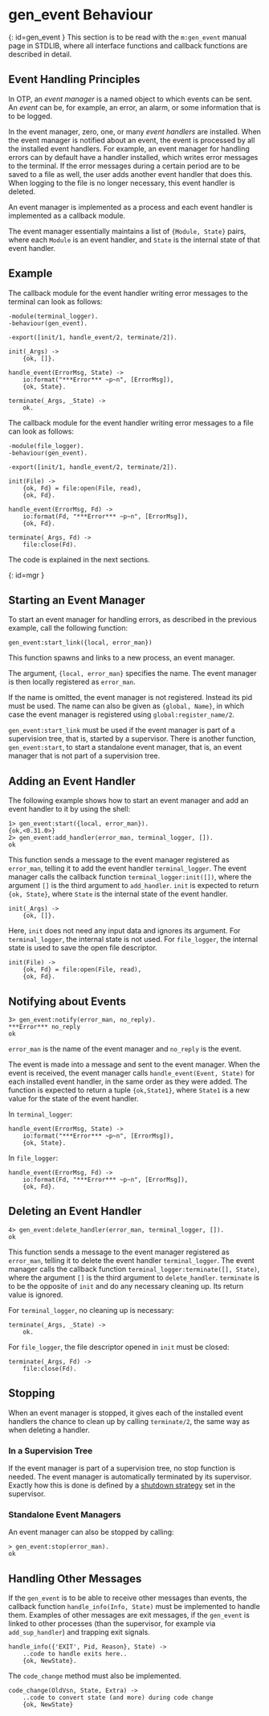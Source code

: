 # gen_event Behaviour

[](){: id=gen_event }
This section is to be read with the `m:gen_event` manual page in STDLIB, where all interface functions and callback functions are described in detail.

## Event Handling Principles

In OTP, an *event manager* is a named object to which events can be sent. An *event* can be, for example, an error, an alarm, or some information that is to be logged.

In the event manager, zero, one, or many *event handlers* are installed. When the event manager is notified about an event, the event is processed by all the installed event handlers. For example, an event manager for handling errors can by default have a handler installed, which writes error messages to the terminal. If the error messages during a certain period are to be saved to a file as well, the user adds another event handler that does this. When logging to the file is no longer necessary, this event handler is deleted.

An event manager is implemented as a process and each event handler is implemented as a callback module.

The event manager essentially maintains a list of `{Module, State}` pairs, where each `Module` is an event handler, and `State` is the internal state of that event handler.

## Example

The callback module for the event handler writing error messages to the terminal can look as follows:

```text
-module(terminal_logger).
-behaviour(gen_event).

-export([init/1, handle_event/2, terminate/2]).

init(_Args) ->
    {ok, []}.

handle_event(ErrorMsg, State) ->
    io:format("***Error*** ~p~n", [ErrorMsg]),
    {ok, State}.

terminate(_Args, _State) ->
    ok.
```

The callback module for the event handler writing error messages to a file can look as follows:

```text
-module(file_logger).
-behaviour(gen_event).

-export([init/1, handle_event/2, terminate/2]).

init(File) ->
    {ok, Fd} = file:open(File, read),
    {ok, Fd}.

handle_event(ErrorMsg, Fd) ->
    io:format(Fd, "***Error*** ~p~n", [ErrorMsg]),
    {ok, Fd}.

terminate(_Args, Fd) ->
    file:close(Fd).
```

The code is explained in the next sections.

[](){: id=mgr }
## Starting an Event Manager

To start an event manager for handling errors, as described in the previous example, call the following function:

```text
gen_event:start_link({local, error_man})
```

This function spawns and links to a new process, an event manager.

The argument, `{local, error_man}` specifies the name. The event manager is then locally registered as `error_man`.

If the name is omitted, the event manager is not registered. Instead its pid must be used. The name can also be given as `{global, Name}`, in which case the event manager is registered using `global:register_name/2`.

`gen_event:start_link` must be used if the event manager is part of a supervision tree, that is, started by a supervisor. There is another function, `gen_event:start`, to start a standalone event manager, that is, an event manager that is not part of a supervision tree.

## Adding an Event Handler

The following example shows how to start an event manager and add an event handler to it by using the shell:

```text
1> gen_event:start({local, error_man}).
{ok,<0.31.0>}
2> gen_event:add_handler(error_man, terminal_logger, []).
ok
```

This function sends a message to the event manager registered as `error_man`, telling it to add the event handler `terminal_logger`. The event manager calls the callback function `terminal_logger:init([])`, where the argument `[]` is the third argument to `add_handler`. `init` is expected to return `{ok, State}`, where `State` is the internal state of the event handler.

```text
init(_Args) ->
    {ok, []}.
```

Here, `init` does not need any input data and ignores its argument. For `terminal_logger`, the internal state is not used. For `file_logger`, the internal state is used to save the open file descriptor.

```text
init(File) ->
    {ok, Fd} = file:open(File, read),
    {ok, Fd}.
```

## Notifying about Events

```text
3> gen_event:notify(error_man, no_reply).
***Error*** no_reply
ok
```

`error_man` is the name of the event manager and `no_reply` is the event.

The event is made into a message and sent to the event manager. When the event is received, the event manager calls `handle_event(Event, State)` for each installed event handler, in the same order as they were added. The function is expected to return a tuple `{ok,State1}`, where `State1` is a new value for the state of the event handler.

In `terminal_logger`:

```text
handle_event(ErrorMsg, State) ->
    io:format("***Error*** ~p~n", [ErrorMsg]),
    {ok, State}.
```

In `file_logger`:

```text
handle_event(ErrorMsg, Fd) ->
    io:format(Fd, "***Error*** ~p~n", [ErrorMsg]),
    {ok, Fd}.
```

## Deleting an Event Handler

```text
4> gen_event:delete_handler(error_man, terminal_logger, []).
ok
```

This function sends a message to the event manager registered as `error_man`, telling it to delete the event handler `terminal_logger`. The event manager calls the callback function `terminal_logger:terminate([], State)`, where the argument `[]` is the third argument to `delete_handler`. `terminate` is to be the opposite of `init` and do any necessary cleaning up. Its return value is ignored.

For `terminal_logger`, no cleaning up is necessary:

```text
terminate(_Args, _State) ->
    ok.
```

For `file_logger`, the file descriptor opened in `init` must be closed:

```text
terminate(_Args, Fd) ->
    file:close(Fd).
```

## Stopping

When an event manager is stopped, it gives each of the installed event handlers the chance to clean up by calling `terminate/2`, the same way as when deleting a handler.

### In a Supervision Tree

If the event manager is part of a supervision tree, no stop function is needed. The event manager is automatically terminated by its supervisor. Exactly how this is done is defined by a [shutdown strategy](sup_princ.md#shutdown) set in the supervisor.

### Standalone Event Managers

An event manager can also be stopped by calling:

```text
> gen_event:stop(error_man).
ok
```

## Handling Other Messages

If the `gen_event` is to be able to receive other messages than events, the callback function `handle_info(Info, State)` must be implemented to handle them. Examples of other messages are exit messages, if the `gen_event` is linked to other processes (than the supervisor, for example via `add_sup_handler`) and trapping exit signals.

```text
handle_info({'EXIT', Pid, Reason}, State) ->
    ..code to handle exits here..
    {ok, NewState}.
```

The `code_change` method must also be implemented.

```text
code_change(OldVsn, State, Extra) ->
    ..code to convert state (and more) during code change
    {ok, NewState}
```
